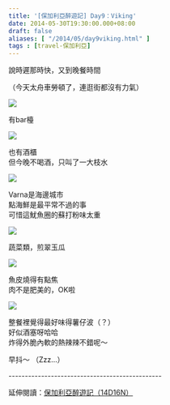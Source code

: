 ```yaml
---
title: '[保加利亞醉遊記] Day9：Viking'
date: 2014-05-30T19:30:00.000+08:00
draft: false
aliases: [ "/2014/05/day9viking.html" ]
tags : [travel-保加利亞]
---
```


說時遲那時快，又到晚餐時間  

（今天太舟車勞頓了，連逛街都沒有力氣）

![](/images/bulgaria9e1.jpg)

有bar檯

![](/images/bulgaria9e2.jpg)

也有酒櫃  
但今晚不喝酒，只叫了一大枝水  

![](/images/bulgaria9e3.jpg)

Varna是海邊城市  
點海鮮是最平常不過的事  
可惜這魷魚圈的蘇打粉味太重  

![](/images/bulgaria9e4.jpg)

蔬菜類，煎翠玉瓜  

![](/images/bulgaria9e5.jpg)

魚皮燒得有點焦  
肉不是肥美的，OK啦  

![](/images/bulgaria9e6.jpg)

整餐裡覺得最好味得薯仔波（？）  
好似酒塞呀哈哈  
炸得外脆內軟的熱辣辣不錯呢～  
  
早抖～ （Zzz...）  
  
\-----------------------------------------------  
  
延伸閱讀：[保加利亞醉遊記（14D16N）](https://hidie.net/bulgaria14d16n/)
